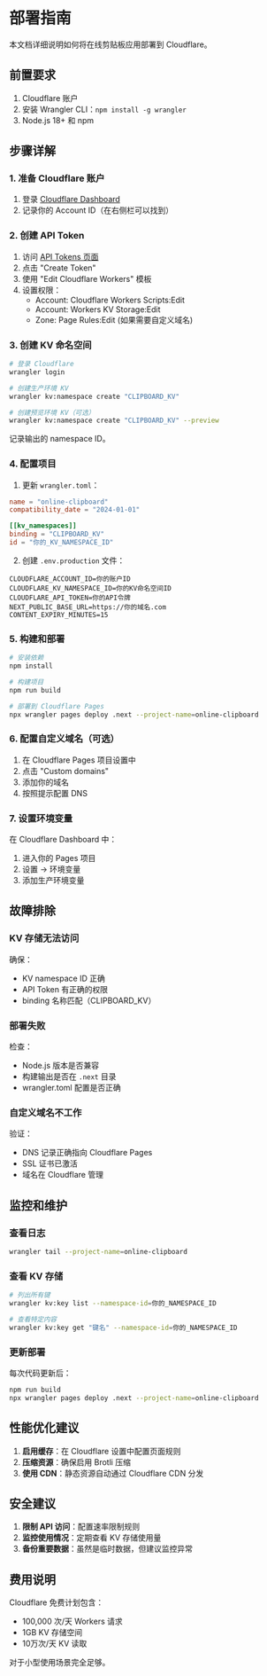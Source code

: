 # 部署指南

本文档详细说明如何将在线剪贴板应用部署到 Cloudflare。

## 前置要求

1. Cloudflare 账户
2. 安装 Wrangler CLI：`npm install -g wrangler`
3. Node.js 18+ 和 npm

## 步骤详解

### 1. 准备 Cloudflare 账户

1. 登录 [Cloudflare Dashboard](https://dash.cloudflare.com)
2. 记录你的 Account ID（在右侧栏可以找到）

### 2. 创建 API Token

1. 访问 [API Tokens 页面](https://dash.cloudflare.com/profile/api-tokens)
2. 点击 "Create Token"
3. 使用 "Edit Cloudflare Workers" 模板
4. 设置权限：
   - Account: Cloudflare Workers Scripts:Edit
   - Account: Workers KV Storage:Edit
   - Zone: Page Rules:Edit (如果需要自定义域名)

### 3. 创建 KV 命名空间

```bash
# 登录 Cloudflare
wrangler login

# 创建生产环境 KV
wrangler kv:namespace create "CLIPBOARD_KV"

# 创建预览环境 KV（可选）
wrangler kv:namespace create "CLIPBOARD_KV" --preview
```

记录输出的 namespace ID。

### 4. 配置项目

1. 更新 `wrangler.toml`：
```toml
name = "online-clipboard"
compatibility_date = "2024-01-01"

[[kv_namespaces]]
binding = "CLIPBOARD_KV"
id = "你的_KV_NAMESPACE_ID"
```

2. 创建 `.env.production` 文件：
```env
CLOUDFLARE_ACCOUNT_ID=你的账户ID
CLOUDFLARE_KV_NAMESPACE_ID=你的KV命名空间ID
CLOUDFLARE_API_TOKEN=你的API令牌
NEXT_PUBLIC_BASE_URL=https://你的域名.com
CONTENT_EXPIRY_MINUTES=15
```

### 5. 构建和部署

```bash
# 安装依赖
npm install

# 构建项目
npm run build

# 部署到 Cloudflare Pages
npx wrangler pages deploy .next --project-name=online-clipboard
```

### 6. 配置自定义域名（可选）

1. 在 Cloudflare Pages 项目设置中
2. 点击 "Custom domains"
3. 添加你的域名
4. 按照提示配置 DNS

### 7. 设置环境变量

在 Cloudflare Dashboard 中：
1. 进入你的 Pages 项目
2. 设置 -> 环境变量
3. 添加生产环境变量

## 故障排除

### KV 存储无法访问

确保：
- KV namespace ID 正确
- API Token 有正确的权限
- binding 名称匹配（CLIPBOARD_KV）

### 部署失败

检查：
- Node.js 版本是否兼容
- 构建输出是否在 `.next` 目录
- wrangler.toml 配置是否正确

### 自定义域名不工作

验证：
- DNS 记录正确指向 Cloudflare Pages
- SSL 证书已激活
- 域名在 Cloudflare 管理

## 监控和维护

### 查看日志

```bash
wrangler tail --project-name=online-clipboard
```

### 查看 KV 存储

```bash
# 列出所有键
wrangler kv:key list --namespace-id=你的_NAMESPACE_ID

# 查看特定内容
wrangler kv:key get "键名" --namespace-id=你的_NAMESPACE_ID
```

### 更新部署

每次代码更新后：
```bash
npm run build
npx wrangler pages deploy .next --project-name=online-clipboard
```

## 性能优化建议

1. **启用缓存**：在 Cloudflare 设置中配置页面规则
2. **压缩资源**：确保启用 Brotli 压缩
3. **使用 CDN**：静态资源自动通过 Cloudflare CDN 分发

## 安全建议

1. **限制 API 访问**：配置速率限制规则
2. **监控使用情况**：定期查看 KV 存储使用量
3. **备份重要数据**：虽然是临时数据，但建议监控异常

## 费用说明

Cloudflare 免费计划包含：
- 100,000 次/天 Workers 请求
- 1GB KV 存储空间
- 10万次/天 KV 读取

对于小型使用场景完全足够。